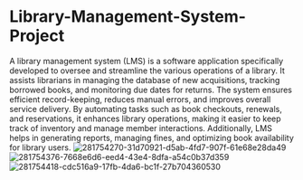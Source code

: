 # Library-Management-System-Project
A library management system (LMS) is a software application specifically developed to oversee and streamline the various operations of a library. It assists librarians in managing the database of new acquisitions, tracking borrowed books, and monitoring due dates for returns. The system ensures efficient record-keeping, reduces manual errors, and improves overall service delivery. By automating tasks such as book checkouts, renewals, and reservations, it enhances library operations, making it easier to keep track of inventory and manage member interactions. Additionally, LMS helps in generating reports, managing fines, and optimizing book availability for library users.
![281754270-31d70921-d5ab-4fd7-907f-61e68e28da49](https://github.com/user-attachments/assets/c6dfe8d8-064b-4658-ac93-206a01f5bb4a)
![281754376-7668e6d6-eed4-43e4-8dfa-a54c0b37d359](https://github.com/user-attachments/assets/230bb5b5-5b19-43c3-b8f2-11ecf7009531)
![281754418-cdc516a9-17fb-4da6-bc1f-27b704360530](https://github.com/user-attachments/assets/18894e07-add5-4647-aed7-e6c3f7ed90a7)
